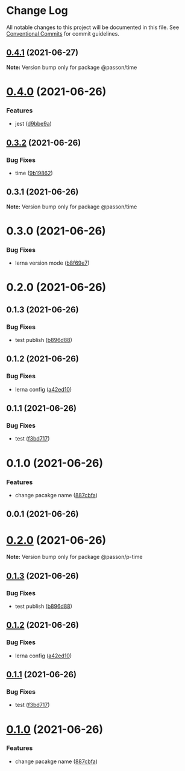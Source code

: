 # Change Log

All notable changes to this project will be documented in this file.
See [Conventional Commits](https://conventionalcommits.org) for commit guidelines.

## [0.4.1](https://github.com/fangmd/js-lib/compare/@passon/time@0.4.0...@passon/time@0.4.1) (2021-06-27)

**Note:** Version bump only for package @passon/time





# [0.4.0](https://github.com/fangmd/js-lib/compare/@passon/time@0.3.2...@passon/time@0.4.0) (2021-06-26)


### Features

* jest ([d9bbe9a](https://github.com/fangmd/js-lib/commit/d9bbe9afa4e9247c0cd91ed6dcf2b143b0732b9a))





## [0.3.2](https://github.com/fangmd/js-lib/compare/@passon/time@0.3.1...@passon/time@0.3.2) (2021-06-26)


### Bug Fixes

* time ([9b19862](https://github.com/fangmd/js-lib/commit/9b19862c1f969ccf42d5fec5214529dd7d6e2eb1))





## 0.3.1 (2021-06-26)

**Note:** Version bump only for package @passon/time





# 0.3.0 (2021-06-26)


### Bug Fixes

* lerna version mode ([b8f69e7](https://github.com/fangmd/js-lib/commit/b8f69e726fe8f21c05a591f13b1f9fd0c121407b))



# 0.2.0 (2021-06-26)



## 0.1.3 (2021-06-26)


### Bug Fixes

* test publish ([b896d88](https://github.com/fangmd/js-lib/commit/b896d8830b527c89266d56e9e1db10022371ad8c))



## 0.1.2 (2021-06-26)


### Bug Fixes

* lerna config ([a42ed10](https://github.com/fangmd/js-lib/commit/a42ed102da0eb7de99f198dd7224babb35941658))



## 0.1.1 (2021-06-26)


### Bug Fixes

* test ([f3bd717](https://github.com/fangmd/js-lib/commit/f3bd71751f41ca1cecdf12dab3c844328661bb26))



# 0.1.0 (2021-06-26)


### Features

* change pacakge name ([887cbfa](https://github.com/fangmd/js-lib/commit/887cbfa0a5038afa8ce87753e75f9a1f43126be1))



## 0.0.1 (2021-06-26)





# [0.2.0](https://github.com/fangmd/js-lib/compare/v0.1.3...v0.2.0) (2021-06-26)

**Note:** Version bump only for package @passon/p-time





## [0.1.3](https://github.com/fangmd/js-lib/compare/v0.1.2...v0.1.3) (2021-06-26)


### Bug Fixes

* test publish ([b896d88](https://github.com/fangmd/js-lib/commit/b896d8830b527c89266d56e9e1db10022371ad8c))





## [0.1.2](https://github.com/fangmd/js-lib/compare/v0.1.1...v0.1.2) (2021-06-26)


### Bug Fixes

* lerna config ([a42ed10](https://github.com/fangmd/js-lib/commit/a42ed102da0eb7de99f198dd7224babb35941658))





## [0.1.1](https://github.com/fangmd/js-lib/compare/v0.1.0...v0.1.1) (2021-06-26)


### Bug Fixes

* test ([f3bd717](https://github.com/fangmd/js-lib/commit/f3bd71751f41ca1cecdf12dab3c844328661bb26))





# [0.1.0](https://github.com/fangmd/js-lib/compare/v0.0.1...v0.1.0) (2021-06-26)


### Features

* change pacakge name ([887cbfa](https://github.com/fangmd/js-lib/commit/887cbfa0a5038afa8ce87753e75f9a1f43126be1))
